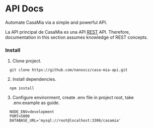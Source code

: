 # API Docs

Automate CasaMia via a simple and powerful API.

La API principal de CasaMia es una API [REST](https://en.wikipedia.org/wiki/Representational_state_transfer) API. Therefore, documentation in this section assumes knowledge of REST concepts.

### Install
1. Clone project.
```shell
  git clone https://github.com/nanoscz/casa-mia-api.git
```
2. Install dependencies.
```shell
  npm install
```
3. Configure environment, create .env file in project root, take .env.example as guide.
```shell
  NODE_ENV=development
  PORT=5000
  DATABASE_URL='mysql://root@localhost:3306/casamia'
```
